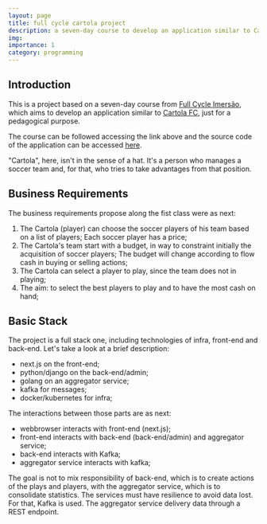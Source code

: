 ```yaml
---
layout: page
title: full cycle cartola project
description: a seven-day course to develop an application similar to Cartola FC.
img: 
importance: 1
category: programming
---
```

## Introduction

This is a project based on a seven-day course from [Full Cycle Imersão](imersao.fullcycle.com.br), which aims to develop an application similar to [Cartola FC](https://ge.globo.com/cartola/), just for a pedagogical purpose.

The course can be followed accessing the link above and the source code of the application can be accessed [here](https://github.com/devfullcycle/imersao11).

"Cartola", here, isn't in the sense of a hat. It's a person who manages a soccer team and, for that, who tries to take advantages from that position.

## Business Requirements

The business requirements propose along the fist class were as next:

1. The Cartola (player) can choose the soccer players of his team based on a list of players; Each soccer player has a price;
2. The Cartola's team start with a budget, in way to constraint initially the acquisition of soccer players; The budget will change according to flow cash in buying or selling actions;
3. The Cartola can select a player to play, since the team does not in playing;
4. The aim: to select the best players to play and to have the most cash on hand;

## Basic Stack

The project is a full stack one, including technologies of infra, front-end and back-end. Let's take a look at a brief description:

* next.js on the front-end;
* python/django on the back-end/admin;
* golang on an aggregator service;
* kafka for messages;
* docker/kubernetes for infra;

The interactions between those parts are as next:

* webbrowser interacts with front-end (next.js);
* front-end interacts with back-end (back-end/admin) and aggregator service;
* back-end interacts with Kafka;
* aggregator service interacts with kafka;

The goal is not to mix responsibility of back-end, which is to create actions of the plays and players, with the aggregator service, which is to consolidate statistics. The services must have resilience to avoid data lost. For that, Kafka is used. The aggregator service delivery data through a REST endpoint.